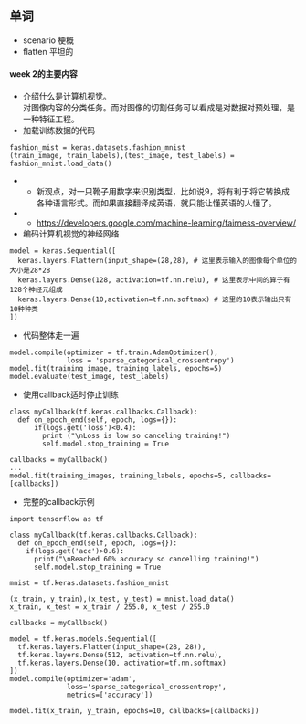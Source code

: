## 单词
+ scenario 梗概
+ flatten 平坦的

#### week 2的主要内容
+ 介绍什么是计算机视觉。<br>
对图像内容的分类任务。而对图像的切割任务可以看成是对数据对预处理，是一种特征工程。
+ 加载训练数据的代码
```
fashion_mist = keras.datasets.fashion_mnist
(train_image, train_labels),(test_image, test_labels) = fashion_mnist.load_data()
```
+ + 新观点，对一只靴子用数字来识别类型，比如说9，将有利于将它转换成各种语言形式。而如果直接翻译成英语，就只能让懂英语的人懂了。
+ + https://developers.google.com/machine-learning/fairness-overview/
+ 编码计算机视觉的神经网络
```
model = keras.Sequential([
  keras.layers.Flattern(input_shape=(28,28), # 这里表示输入的图像每个单位的大小是28*28
  keras.layers.Dense(128, activation=tf.nn.relu), # 这里表示中间的算子有128个神经元组成
  keras.layers.Dense(10,activation=tf.nn.softmax) # 这里的10表示输出只有10种种类
])
```
+ 代码整体走一遍
```
model.compile(optimizer = tf.train.AdamOptimizer(),
              loss = 'sparse_categorical_crossentropy')
model.fit(training_image, training_labels, epochs=5)   
model.evaluate(test_image, test_labels)
```
+ 使用callback适时停止训练
```
class myCallback(tf.keras.callbacks.Callback):
  def on_epoch_end(self, epoch, logs={}):
      if(logs.get('loss')<0.4):
        print ("\nLoss is low so canceling training!")
        self.model.stop_training = True
```

```
callbacks = myCallback()
...
model.fit(training_images, training_labels, epochs=5, callbacks=[callbacks])
```

+ 完整的callback示例
```
import tensorflow as tf

class myCallback(tf.keras.callbacks.Callback):
  def on_epoch_end(self, epoch, logs={}):
    if(logs.get('acc')>0.6):
      print("\nReached 60% accuracy so cancelling training!")
      self.model.stop_training = True

mnist = tf.keras.datasets.fashion_mnist

(x_train, y_train),(x_test, y_test) = mnist.load_data()
x_train, x_test = x_train / 255.0, x_test / 255.0

callbacks = myCallback()

model = tf.keras.models.Sequential([
  tf.keras.layers.Flatten(input_shape=(28, 28)),
  tf.keras.layers.Dense(512, activation=tf.nn.relu),
  tf.keras.layers.Dense(10, activation=tf.nn.softmax)
])
model.compile(optimizer='adam',
              loss='sparse_categorical_crossentropy',
              metrics=['accuracy'])

model.fit(x_train, y_train, epochs=10, callbacks=[callbacks])
```
